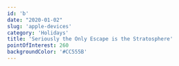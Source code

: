 ```yaml
---
id: 'b'
date: "2020-01-02"
slug: 'apple-devices'
category: 'Holidays'
title: 'Seriously the Only Escape is the Stratosphere'
pointOfInterest: 260
backgroundColor: '#CC555B'
---
```

